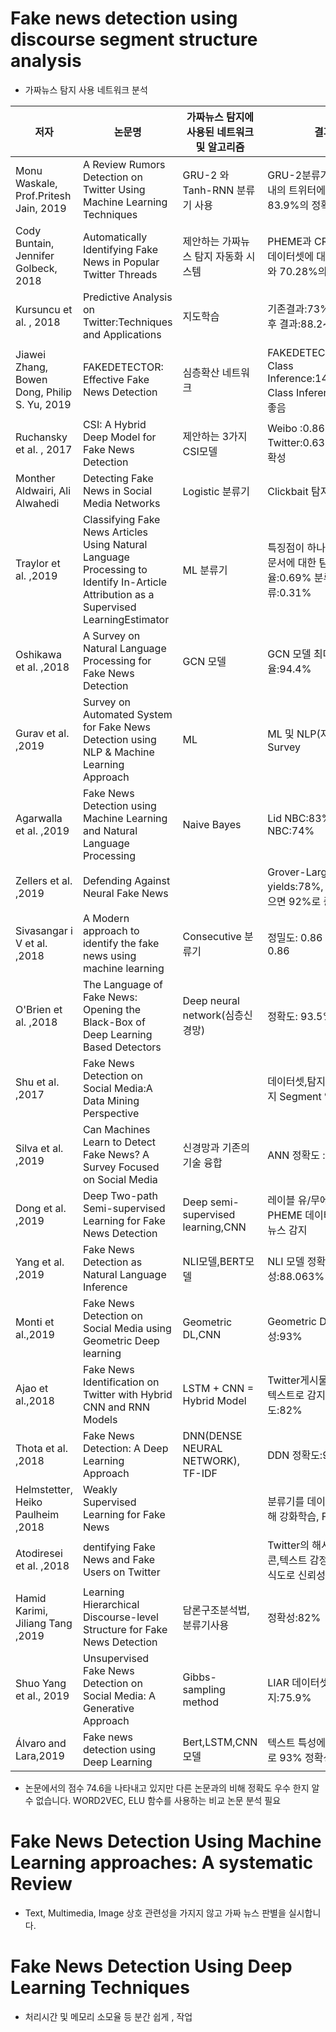  # Fake news detection using discourse segment structure analysis 
 
 * 가짜뉴스 탐지 사용 네트워크 분석
 
|저자|논문명|가짜뉴스 탐지에 사용된 네트워크 및 알고리즘|결과|
|------|---|---|----|
|Monu Waskale, Prof.Pritesh Jain, 2019|A Review Rumors Detection on Twitter Using Machine Learning Techniques|GRU-2 와 Tanh-RNN 분류기 사용|GRU-2분류기 12시간 이내의 트위터에 대해 83.9%의 정확성
|Cody Buntain, Jennifer Golbeck, 2018|Automatically Identifying Fake News in Popular Twitter Threads|제안하는 가짜뉴스 탐지 자동화 시스템|PHEME과 CREDBANK 데이터셋에 대해 66.93%와 70.28%의 정확성 
|Kursuncu et al. , 2018|Predictive Analysis on Twitter:Techniques and Applications|지도학습|기존결과:73%, 지도학습 후 결과:88.2~94.3%|
|Jiawei Zhang, Bowen Dong, Philip S. Yu, 2019|FAKEDETECTOR: Effective Fake News Detection|심층확산 네트워크|FAKEDETECTOR는 BI-Class Inference:14.5%,Multi-Class Inference:40% 더 좋음|
|Ruchansky et al. , 2017|CSI: A Hybrid Deep Model for Fake News Detection|제안하는 3가지 CSI모델|Weibo :0.867%, Twitter:0.631% 탐지 정확성|
|Monther Aldwairi, Ali Alwahedi|Detecting Fake News in Social Media Networks|Logistic 분류기|Clickbait 탐지율:99.4%|
|Traylor et al. ,2019|Classifying Fake News Articles Using Natural Language Processing to Identify In-Article Attribution as a Supervised LearningEstimator|ML 분류기|특징점이 하나인 가짜뉴스문서에 대한 탐지율:0.69% 분류오류:0.31%|
|Oshikawa et al. ,2018|A Survey on Natural Language Processing for Fake News Detection|GCN 모델|GCN 모델 최대 탐지율:94.4%|
|Gurav et al. ,2019|Survey on Automated System for Fake News Detection using NLP & Machine Learning Approach|ML|ML 및 NLP(자연어처리) Survey|
|Agarwalla et al. ,2019|Fake News Detection using Machine Learning and Natural Language Processing|Naive Bayes|Lid NBC:83%,Lid x NBC:74%|
|Zellers et al. ,2019|Defending Against Neural Fake News||Grover-Large yields:78%, 데이터셋 많으면 92%로 증가|
|Sivasangar i V et al. ,2018|A Modern approach to identify the fake news using machine learning|Consecutive 분류기|정밀도: 0.86 F1-score: 0.86|
|O'Brien et al. ,2018|The Language of Fake News: Opening the Black-Box of Deep Learning Based Detectors|Deep neural network(심층신경망)|정확도: 93.5% ± 0.2.| 
|Shu et al. ,2017|Fake News Detection on Social Media:A Data Mining Perspective||데이터셋,탐지에 대한 두가지 Segment 연구|
|Silva et al. ,2019|Can Machines Learn to Detect Fake News? A Survey Focused on Social Media|신경망과 기존의 기술 융합|ANN 정확도 :75%|
|Dong et al. ,2019|Deep Two-path Semi-supervised Learning for Fake News Detection|Deep semi-supervised learning,CNN|레이블 유/무에 따른 PHEME 데이터에서 가짜뉴스 감지|
|Yang et al. ,2019|Fake News Detection as Natural Language Inference|NLI모델,BERT모델|NLI 모델 정확성:88.063%|
|Monti et al.,2019|Fake News Detection on Social Media using Geometric Deep learning|Geometric DL,CNN|Geometric DL 정확성:93%|
|Ajao et al.,2018|Fake News Identification on Twitter with Hybrid CNN and RNN Models|LSTM + CNN = Hybrid Model|Twitter게시물을 이미지와 텍스트로 감지 정확도:82%|
|Thota et al. ,2018|Fake News Detection: A Deep Learning Approach|DNN(DENSE NEURAL NETWORK), TF-IDF|DDN 정확도:94.21%|
|Helmstetter, Heiko Paulheim ,2018|Weakly Supervised Learning for Fake News||분류기를 데이터셋트에 대해 강화학습, F1 점수 : 0.9|
|Atodiresei et al. ,2018|dentifying Fake News and Fake Users on Twitter||Twitter의 해시태그,이모티콘,텍스트 감정 및 이름인식도로 신뢰성 구분|
|Hamid Karimi, Jiliang Tang ,2019|Learning Hierarchical Discourse-level Structure for Fake News Detection|담론구조분석법,분류기사용|정확성:82%|
|Shuo Yang et al., 2019|Unsupervised Fake News Detection on Social Media: A Generative Approach|Gibbs-sampling method|LIAR 데이터셋 가짜뉴스탐지:75.9%|
|Álvaro and Lara,2019|Fake news detection using Deep Learning|Bert,LSTM,CNN모델|텍스트 특성에 따른 훈련으로 93% 정확성|

 * 논문에서의 점수 74.6을 나타내고 있지만 다른 논문과의 비해 정확도 우수 한지 알 수 없습니다.
   WORD2VEC, ELU 함수를 사용하는 비교 논문 분석 필요
   
 # Fake News Detection Using Machine Learning approaches: A systematic Review 
  
 * Text, Multimedia, Image 상호 관련성을 가지지 않고 가짜 뉴스 판별을 실시합니다.
 
 # Fake News Detection Using Deep Learning Techniques
 
 * 처리시간 및 메모리 소모율 등 분간 쉽게 , 작업 
 
  
